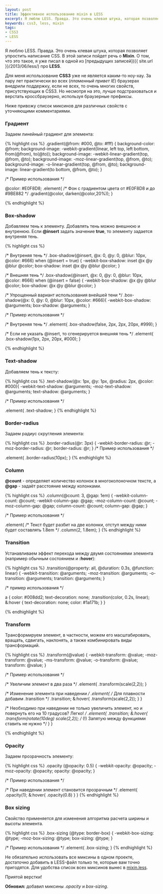 ```yaml
---
layout: post
title: Эффективное использование mixin в LESS
excerpt: Я люблю LESS. Правда. Это очень клевая штука, которая позволяет упростить написание CSS. В это записи пойдет речь о Mixin.
keywords: css3, less, mixin
tags:
- CSS3
- LESS
---
```


Я люблю LESS. Правда. Это очень клевая штука, которая позволяет упростить написание CSS.
В этой записи пойдет речь о **Mixin**. О том, что это такое, я уже писал в одной из [предыдущих записей]({{ site.url }}/2013/06/less/) про **LESS**.

Для меня использование **CSS3** уже не является каким-то ноу-хау. За пару лет практически во всех (*пламенный привет IE*) браузерах внедрили поддержку, если не всех, то очень многих свойств, присутствующих в CSS3.
Но несмотря на это, лучше подстраховаться и верстать кроссбраузерно, используя браузерные префиксы.

Ниже привожу список миксинов для различных свойств с уточняющими комментариями.

### Градиент

Задаем линейный градиент для элемента:

{% highlight css %}
.gradient(@from: #000, @to: #fff) {
  background-color: @from;
  background-image: -webkit-gradient(linear, left top, left bottom, from(@from), to(@to));
  background-image: -webkit-linear-gradient(top, @from, @to);
  background-image:    -moz-linear-gradient(top, @from, @to);
  background-image:      -o-linear-gradient(top, @from, @to);
  background-image:         linear-gradient(to bottom, @from, @to);
}

/* Пример использования */

@color: #E0F8D8;
.element{
    /* Фон с градиентом цвета от #E0F8D8 и до #9BE882 */
   .gradient(@color, darken(@color,20%));
}

{% endhighlight %}

### Box-shadow

Добавляем тень к элементу. Добавлять тень можно внешнюю и внутренюю. Если **@insert** задать значение **true**, то элементу
задается внутреняя тень.

{% highlight css %}

/* Внутреняя тень */
.box-shadow(@insert, @x: 0, @y: 0, @blur: 10px, @color: #666) when (@insert = true) {
  -webkit-box-shadow: inset @x @y @blur @color;
          box-shadow: inset @x @y @blur @color;
}

/* Внешняя тень */
.box-shadow(@insert, @x: 0, @y: 0, @blur: 10px, @color: #666) when (@insert = false) {
  -webkit-box-shadow: @x @y @blur @color;
          box-shadow: @x @y @blur @color;
}

/* Упрощенный вариант использования внейшей тени */
.box-shadow(@x: 0, @y: 0, @blur: 10px, @color: #666){
  -webkit-box-shadow: @arguments;
          box-shadow: @arguments;
}

/* Пример использования */

/* Внутреняя тень */
.element{
    .box-shadow(false, 2px, 2px, 20px, #999);
}

/* Если не указать @insert, то сгенерируется внешняя тень */
.element{
  .box-shadow(1px, 2px, 20px, #000);
}

{% endhighlight %}

### Text-shadow

Добавляем тень к тексту:

{% highlight css %}
.text-shadow(@x: 1px, @y: 1px, @radius: 2px, @color: #000){
  -webkit-text-shadow: @arguments;
     -moz-text-shadow: @arguments;
          text-shadow: @arguments;
}

/* Пример использования */

.element{
    .text-shadow;
}
{% endhighlight %}

### Border-radius

Задаем радиус скругления элемента:

{% highlight css %}
.border-radius(@r: 3px) {
  -webkit-border-radius: @r;
  -moz-border-radius: @r;
  border-radius: @r;
}
/* Пример использования */

.element{
    .border-radius(10px);
}
{% endhighlight %}

### Column

**@count** - определяет количество колонок в многоколоночном тексте, а **@gap** - задаёт расстояние между колонками.

{% highlight css %}
.column(@count: 3, @gap: 1em) {
  -webkit-column-count: @count; -webkit-column-gap: @gap;
     -moz-column-count: @count;    -moz-column-gap: @gap;
          column-count: @count;         column-gap: @gap;
}

/* Пример использования */

.element{
    /*
        Текст будет разбит на две колонки,
        отступ между ними будет составлять 1.8em
    */
    .column(2, 1.8em);
}
{% endhighlight %}

### Transition

Устанавливаем эффект перехода между двумя состояниями элемента (например обычным состоянием и **:hover**):

{% highlight css %}
.transition(@property: all, @duration: 0.3s, @function: linear) {
  -webkit-transition: @arguments;
     -moz-transition: @arguments;
       -o-transition: @arguments;
          transition: @arguments;
}

/* пример использования */

a {
  color: #008dd2;
  text-decoration: none;
  .transition(color, 0.2s, linear);
  &:hover {
    text-decoration: none;
    color: #1a171b;
  }
}

{% endhighlight %}

### Transform

Трансформируем элемент, в частности, можем его масштабировать, вращать, сдвигать, наклонять, а также комбинировать виды трансформаций.

{% highlight css %}
.transform(@value) {
  -webkit-transform: @value;
     -moz-transform: @value;
      -ms-transform: @value;
       -o-transform: @value;
          transform: @value;
}

/* Пример использования */

/* Увеличим элемент в два раза */
.element{
    .transform(scale(2,2));
}

/* Изменение элемента при наведении */
.element{
  /* Для плавности добавим .transition */
  .transition;
  &:hover{
    .transform(scale(2,2));
  }
}

/*
    Необходимо при наведении не только увеличить элемент,
    но и повернуть его на 10 градусов? Легко!
*/
.element{
  .transition;
  &:hover{
    .transform(rotate(10deg) scale(2,2));
    /* (!) Запятую между функциями ставить не нужно */
  }
}

{% endhighlight %}

### Opacity

Задаем прозрачность элементу:

{% highlight css %}
.opacity (@opacity: 0.5) {
  -webkit-opacity: @opacity;
     -moz-opacity: @opacity;
          opacity: @opacity;
}

/* Пример использования */

/* При наведении элемент становится прозрачным */
.element{
    .opacity(1);
    &:hover{
        .opacity(0.8)
    }
}
{% endhighlight %}

### Box sizing

Свойство применяется для изменения алгоритма расчета ширины и высоты элемента.

{% highlight css %}
.box-sizing (@type: border-box) {
	-webkit-box-sizing: @type;
	   -moz-box-sizing: @type;
	        box-sizing: @type;
}

/* Пример использования */
.element{
    .box-sizing;
}
{% endhighlight %}

Не обязательно использовать все миксины в одном проекте, достаточно добавить в LESS-файл только те, которые вам точно пригодятся.
Для удобства список всех миксинов вынес в [mixin.less](https://gist.github.com/bizikov/9308043).

Приятой верстки!

**Обновил:** добавил миксины *.opacity* и *box-sizing*.

